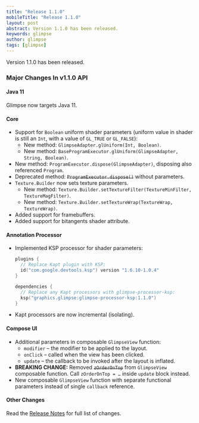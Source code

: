 ```yaml
---
title: "Release 1.1.0"
mobileTitle: "Release 1.1.0"
layout: post
abstract: Version 1.1.0 has been released.
keywords: glimpse
author: glimpse
tags: [glimpse]
---
```


Version 1.1.0 has been released.

### Major Changes In v1.1.0 API

#### Java 11

Glimpse now targets Java 11.

#### Core

- Support for `Boolean` uniform shader parameters
  (uniform value in shader is still an `Int`, with a value of `GL_TRUE` or `GL_FALSE`):
  - New method: `GlimpseAdapter.glUniform(Int, Boolean)`.
  - New method: `BaseProgramExecutor.glUniform(GlimpseAdapter, String, Boolean)`.
- New method: `ProgramExecutor.dispose(GlimpseAdapter)`, disposing also referenced `Program`.
- Deprecated method: ~~`ProgramExecutor.dispose()`~~ without parameters.
- `Texture.Builder` now sets texture parameters.
  - New method: `Texture.Builder.setTextureFilter(TextureMinFilter, TextureMagFilter)`.
  - New method: `Texture.Builder.setTextureWrap(TextureWrap, TextureWrap)`.
- Added support for framebuffers.
- Added support for bitangents shader attribute.

#### Annotation Processor

- Implemented KSP processor for shader parameters:
  ```kotlin
  plugins {
    // Replace Kapt plugin with KSP:
    id("com.google.devtools.ksp") version "1.6.10-1.0.4"
  }
  
  dependencies {
    // Replace any Kapt processors with glimpse-processor-ksp:
    ksp("graphics.glimpse:glimpse-processor-ksp:1.1.0")
  }
  ```
- Kapt processors are now incremental (isolating).

#### Compose UI

- Additional parameters in composable `GlimpseView` function:
  - `modifier` – the modifier to be applied to the layout.
  - `onClick` – called when the view has been clicked.
  - `update` – the callback to be invoked after the layout is inflated.
- **BREAKING CHANGE:** Removed ~~`zOrderOnTop`~~ from `GlimpseView` composable function.
  Call `zOrderOnTop = …` inside `update` block instead.
- New composable `GlimpseView` function with separate functional parameters instead of single `callback` reference.

#### Other Changes

Read the [Release Notes] for full list of changes.


[Release Notes]: https://github.com/glimpse-graphics/glimpse/releases/tag/v1.1.0
